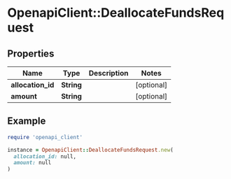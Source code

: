 # OpenapiClient::DeallocateFundsRequest

## Properties

| Name | Type | Description | Notes |
| ---- | ---- | ----------- | ----- |
| **allocation_id** | **String** |  | [optional] |
| **amount** | **String** |  | [optional] |

## Example

```ruby
require 'openapi_client'

instance = OpenapiClient::DeallocateFundsRequest.new(
  allocation_id: null,
  amount: null
)
```


